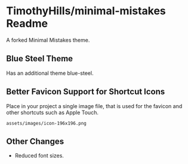 # TimothyHills/minimal-mistakes Readme

A forked Minimal Mistakes theme.

## Blue Steel Theme

Has an additional theme blue-steel.

## Better Favicon Support for Shortcut Icons

Place in your project a single image file, that is used for the favicon and other shortcuts such as Apple Touch.

~~~text
assets/images/icon-196x196.png
~~~

## Other Changes

- Reduced font sizes.
